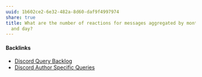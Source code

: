 ```yaml
---
uuid: 1b602ce2-6e32-482a-8d60-daf9f4997974
share: true
title: What are the number of reactions for messages aggregated by month, week,
  and day?
---
```

#### Backlinks

* [Discord Query Backlog](/5e079c99-f189-4078-8330-da0ca4be0a3c)
* [Discord Author Specific Queries](/f6c57d06-6240-41fc-9174-7a6b18362030)